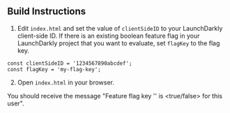 ## Build Instructions
1. Edit `index.html` and set the value of `clientSideID` to your LaunchDarkly client-side ID. If there is an existing boolean feature flag in your LaunchDarkly project that you want to evaluate, set `flagKey` to the flag key.

```
const clientSideID = '1234567890abcdef';
const flagKey = 'my-flag-key';
```

2. Open `index.html` in your browser.

You should receive the message "Feature flag key '<flag key>' is <true/false> for this user".